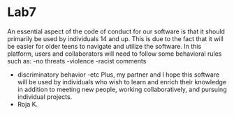 # Lab7
An essential aspect of the code of conduct for our software is that it should primarily be used by individuals 14 and up. This is due to the fact that it will be easier for older teens to navigate and utilize the software. In this platform, users and collaborators will need to follow some behavioral rules such as: 
-no threats
-violence
-racist comments
- discriminatory behavior 
-etc
Plus,  my partner and I hope this software will be used by individuals who wish to learn and enrich their knowledge in addition to meeting new people, working collaboratively, and pursuing individual projects. 
- Roja K.
